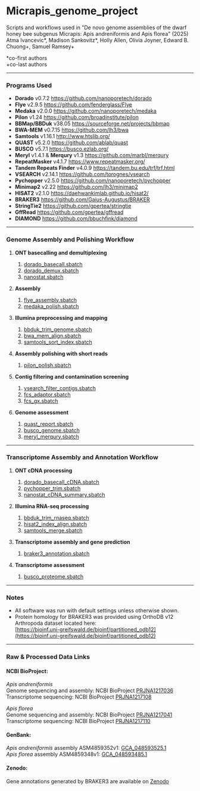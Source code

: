 # Micrapis_genome_project

Scripts and workflows used in
"De novo genome assemblies of the dwarf honey bee subgenus Micrapis: Apis andreniformis and Apis florea" (2025) Atma Ivancevic*, Madison Sankovitz*, Holly Allen, Olivia Joyner, Edward B. Chuong+, Samuel Ramsey+

\*co-first authors  
\+co-last authors

---

### Programs Used

- **Dorado** v0.7.2 https://github.com/nanoporetech/dorado  
- **Flye** v2.9.5 https://github.com/fenderglass/Flye  
- **Medaka** v2.0.0 https://github.com/nanoporetech/medaka  
- **Pilon** v1.24 https://github.com/broadinstitute/pilon  
- **BBMap/BBDuk** v38.05 https://sourceforge.net/projects/bbmap  
- **BWA-MEM** v0.7.15 https://github.com/lh3/bwa  
- **Samtools** v1.16.1 http://www.htslib.org/  
- **QUAST** v5.2.0 https://github.com/ablab/quast  
- **BUSCO** v5.7.1 https://busco.ezlab.org/  
- **Meryl** v1.4.1 & **Merqury** v1.3 https://github.com/marbl/merqury  
- **RepeatMasker** v4.1.7 https://www.repeatmasker.org/  
- **Tandem Repeats Finder** v4.0.9 https://tandem.bu.edu/trf/trf.html  
- **VSEARCH** v2.14.1 https://github.com/torognes/vsearch  
- **Pychopper** v2.5.0 https://github.com/nanoporetech/pychopper  
- **Minimap2** v2.22 https://github.com/lh3/minimap2  
- **HISAT2** v2.1.0 https://daehwankimlab.github.io/hisat2/  
- **BRAKER3** https://github.com/Gaius-Augustus/BRAKER  
- **StringTie2** https://github.com/gpertea/stringtie  
- **GffRead** https://github.com/gpertea/gffread  
- **DIAMOND** https://github.com/bbuchfink/diamond  

---

### Genome Assembly and Polishing Workflow

1. **ONT basecalling and demultiplexing**  
   1) [dorado_basecall.sbatch](genome_assembly/dorado_basecall.sbatch)
   2) [dorado_demux.sbatch](genome_assembly/dorado_demux.sbatch)
   3) [nanostat.sbatch](genome_assembly/nanostat.sbatch)

2. **Assembly**  
   1) [flye_assembly.sbatch](genome_assembly/flye_assembly.sh)  
   2) [medaka_polish.sbatch](genome_assembly/medaka_polish.sh)  

3. **Illumina preprocessing and mapping**  
   1) [bbduk_trim_genome.sbatch](genome_assembly/bbduk_trim_genome.sh)  
   2) [bwa_mem_align.sbatch](genome_assembly/bwa_mem_align.sh)  
   3) [samtools_sort_index.sbatch](genome_assembly/samtools_sort_index.sh)

4. **Assembly polishing with short reads**
   1) [pilon_polish.sbatch](genome_assembly/pilon_polish.sh)

5. **Contig filtering and contamination screening**  
   1) [vsearch_filter_contigs.sbatch](genome_assembly/vsearch_filter_contigs.sh)  
   2) [fcs_adaptor.sbatch](genome_assembly/fcs_adaptor.sh)  
   3) [fcs_gx.sbatch](genome_assembly/fcs_gx.sh)

6. **Genome assessment**  
   1) [quast_report.sbatch](genome_assembly/quast_report.sh)  
   2) [busco_genome.sbatch](genome_assembly/busco_genome.sh)  
   3) [meryl_merqury.sbatch](genome_assembly/meryl_merqury.sh)

---

### Transcriptome Assembly and Annotation Workflow

1. **ONT cDNA processing**  
   1) [dorado_basecall_cDNA.sbatch](transcriptome_assembly/dorado_basecall_cDNA.sh)  
   2) [pychopper_trim.sbatch](transcriptome_assembly/pychopper_trim.sh)  
   3) [nanostat_cDNA_summary.sbatch](transcriptome_assembly/nanostat_cDNA_summary.sh)

2. **Illumina RNA-seq processing**  
   1) [bbduk_trim_rnaseq.sbatch](transcriptome_assembly/bbduk_trim_rnaseq.sh)  
   2) [hisat2_index_align.sbatch](transcriptome_assembly/hisat2_index_align.sh)  
   3) [samtools_merge.sbatch](transcriptome_assembly/samtools_merge.sh)

3. **Transcriptome assembly and gene prediction**  
   1) [braker3_annotation.sbatch](transcriptome_assembly/braker3_annotation.sh)  
  
4. **Transcriptome assessment**  
   1) [busco_proteome.sbatch](transcriptome_assembly/busco_proteome.sh)

---

### Notes

- All software was run with default settings unless otherwise shown.  
- Protein homology for BRAKER3 was provided using OrthoDB v12 Arthropoda dataset located here:  
  [https://bioinf.uni-greifswald.de/bioinf/partitioned_odb12](https://bioinf.uni-greifswald.de/bioinf/partitioned_odb12)

---

### Raw & Processed Data Links

#### NCBI BioProject:
_Apis andreniformis_  
Genome sequencing and assembly: NCBI BioProject [PRJNA1217036](https://www.ncbi.nlm.nih.gov/bioproject/?term=PRJNA1217036)  
Transcriptome sequencing: NCBI BioProject [PRJNA1217108](https://www.ncbi.nlm.nih.gov/bioproject/?term=PRJNA1217108)

_Apis florea_  
Genome sequencing and assembly: NCBI BioProject [PRJNA1217041](https://www.ncbi.nlm.nih.gov/bioproject/?term=PRJNA1217041)  
Transcriptome sequencing: NCBI BioProject [PRJNA1217110](https://www.ncbi.nlm.nih.gov/bioproject/?term=PRJNA1217110)

#### GenBank:
_Apis andreniformis_ assembly ASM4859352v1: [GCA_048593525.1](https://www.ncbi.nlm.nih.gov/datasets/genome/GCA_048593525.1/)  
_Apis florea_ assembly ASM4859348v1: [GCA_048593485.1](https://www.ncbi.nlm.nih.gov/datasets/genome/GCA_048593485.1/)

#### Zenodo:
Gene annotations generated by BRAKER3 are available on [Zenodo](https://doi.org/10.5281/zenodo.15048194)
